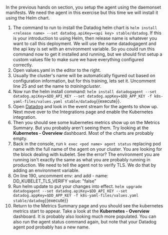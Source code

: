 In the previous hands on section, you setup the agent using the daemonset manifests. We need the agent in this exercise but this time we will install it using the Helm chart. 

1. The command to run to install the Datadog helm chart is `helm install <release name> --set datadog.apiKey=<api key> stable/datadog`. If this is your introduction to using Helm, then release name is whatever you want to call this deployment. We will use the name datadogagent and the api key is set with an environment variable. So you could run this command now to get it installed and running, but we should first setup a custom values file to make sure we have everything configured correctly.
1. Open values.yaml in the editor to the right.
1. Usually the cluster's name will be automatically figured out based on configuration information, but for this training, lets set it. Uncomment line 25 and set the name to *trainingcluster*.
1. Now run the helm install command: `helm install datadogagent --set datadog.apiKey=$DD_API_KEY --set datadog.appKey=$DD_APP_KEY -f k8s-yaml-files/values.yaml stable/datadog`{{execute}}.
1. Open <a href="https://app.datadoghq.com/event/stream" target="_datadog">Datadog</a> and look in the event stream for the agents to show up. Next move over to the Integrations page and enable the Kubernetes integration. 
1. Then you should see some kubernetes metrics show up on the Metrics Summary. But you probably aren't seeing them. Try looking at the **Kubernetes - Overview** dashboard. Most of the charts are probably empty.
1. Back in the console, run `k exec <pod name> agent status` replacing pod name with the full name of the agent on your cluster. You are looking for the block dealing with kubelet. See the error? The environment you are running isn't exactly the same as what you are probably running in production. We need to tell the agent not to verify TLS. We do that by adding an environment variable.
1. On line 190, uncomment env: and add
        - name: DD_KUBELET_TLS_VERIFY
          value: "false"
1. Run helm update to put your changes into effect. `helm upgrade datadogagent --set datadog.apiKey=$DD_API_KEY --set datadog.appKey=$DD_APP_KEY -f k8s-yaml-files/values.yaml stable/datadog`{{execute}}
1. Return to the Metrics Summary page and you should see the kubernetes metrics start to appear. Take a look at the **Kubernetes - Overview** dashboard. It is probably also looking much more populated. You can also run the agent status command again, but note that your Datadog agent pod probably has a new name. 
